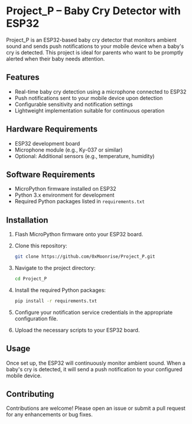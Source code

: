 # Project\_P – Baby Cry Detector with ESP32

Project\_P is an ESP32-based baby cry detector that monitors ambient sound and sends push notifications to your mobile device when a baby's cry is detected. This project is ideal for parents who want to be promptly alerted when their baby needs attention.

## Features

* Real-time baby cry detection using a microphone connected to ESP32
* Push notifications sent to your mobile device upon detection
* Configurable sensitivity and notification settings
* Lightweight implementation suitable for continuous operation

## Hardware Requirements

* ESP32 development board
* Microphone module (e.g., Ky-037 or similar)
* Optional: Additional sensors (e.g., temperature, humidity)

## Software Requirements

* MicroPython firmware installed on ESP32
* Python 3.x environment for development
* Required Python packages listed in `requirements.txt`

## Installation

1. Flash MicroPython firmware onto your ESP32 board.

2. Clone this repository:

   ```bash
   git clone https://github.com/0xMoonrise/Project_P.git
   ```

3. Navigate to the project directory:

   ```bash
   cd Project_P
   ```

4. Install the required Python packages:

   ```bash
   pip install -r requirements.txt
   ```

5. Configure your notification service credentials in the appropriate configuration file.

6. Upload the necessary scripts to your ESP32 board.

## Usage

Once set up, the ESP32 will continuously monitor ambient sound. When a baby's cry is detected, it will send a push notification to your configured mobile device.

## Contributing

Contributions are welcome! Please open an issue or submit a pull request for any enhancements or bug fixes.

